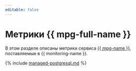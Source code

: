 ```yaml
---
editable: false
---
```


# Метрики {{ mpg-full-name }}

В этом разделе описаны метрики сервиса [{{ mpg-name }}](../../managed-postgresql/), поставляемые в {{ monitoring-name }}.

{% include [managed-postgresql.md](../../_includes/monitoring/metrics-ref/managed-postgresql.md) %}